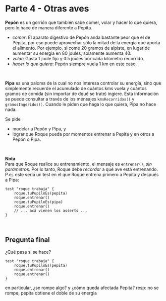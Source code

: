 # Parte 4 - Otras aves

**Pepón** es un gorrión que también sabe comer, volar y hacer lo que quiera, pero lo hace de manera diferente a Pepita.
- _comer_: 
  El aparato digestivo de Pepón anda bastante peor que el de Pepita, por eso puede aprovechar sólo la mitad de la energía que aporta el alimento. Por ejemplo, si come 20 gramos de alpiste, en lugar de aumentar su energia en 80 joules, solamente aumenta 40.
- _volar_: 
  Gasta 1 joule fijo y 0.5 joules por cada kilómetro recorrido.
- _hacer lo que quiera_: 
  Pepón siempre vuela 1 km en este caso.

<br>  

**Pipa** es una paloma de la cual no nos interesa controlar su energía, sino que simplemente recuerde el acumulado de cuántos kms vuela y cuántos gramos de comida (sin importar de dqué se trate) ingiere. Esta información se puede consultar a través de los mensajes `kmsRecorridos()` y `gramosIngeridos()`. Cuando le piden que haga lo que quiera, Pipa no hace nada.


Se pide 
- modelar a Pepón y Pipa, y 
- lograr que Roque pueda por momentos entrenar a Pepita y en otros a Pepón o Pipa.

<br>

**Nota** <br>
Para que Roque realice su entrenamiento, el mensaje es `entrenar()`, _sin parámetros_. Por lo tanto, Roque debe _recordar_ a qué ave está entrenando. P.ej. este sería un test en el que Roque entrena primero a Pepita y después a Pipa:

```
test "roque trabaja" {
    roque.tuPupiloEs(pepita)
    roque.entrenar()
    roque.tuPupiloEs(pipa)
    roque.entrenar()
    // ... acá vienen los asserts ...
}
```

<br>

## Pregunta final 
¿Qué pasa si se hace?
```
test "roque trabaja" {
    roque.tuPupiloEs(pepita)
    roque.entrenar()
    roque.entrenar()
}
```
en particular, ¿se rompe algo? y ¿cómo queda afectada Pepita?
resp: no se rompe, pepita obtiene el doble de su energia


